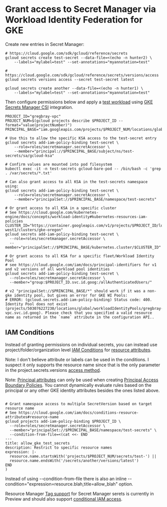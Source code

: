 # Grant access to Secret Manager via Workload Identity Federation for GKE

Create new entries in Secret Manager:
```shell
# https://cloud.google.com/sdk/gcloud/reference/secrets
gcloud secrets create test-secret --data-file=<(echo -n hunter2) \
    --labels="mylabel=test" --set-annotations="myannotation=test"

# https://cloud.google.com/sdk/gcloud/reference/secrets/versions/access
gcloud secrets versions access --secret test-secret latest 

gcloud secrets create another --data-file=<(echo -n hunter1) \
    --labels="mylabel=test" --set-annotations="myannotation=test"
```


Then configure permissions below and apply a [test workload](./secrets-pod.yaml) using [GKE Secrets Manager CSI](https://cloud.google.com/secret-manager/docs/secret-manager-managed-csi-component) integration.

```shell
PROJECT_ID="gregbray-vpc"
PROJECT_NUM=$(gcloud projects describe $PROJECT_ID --format="value(projectNumber)")
PRINCIPAL_BASE="iam.googleapis.com/projects/$PROJECT_NUM/locations/global/workloadIdentityPools/$PROJECT_ID.svc.id.goog"

# Use this to allow the specific KSA access to the test-secret entry
gcloud secrets add-iam-policy-binding test-secret \
    --role=roles/secretmanager.secretAccessor \
    --member="principal://$PRINCIPAL_BASE/subject/ns/test-secrets/sa/gcloud-ksa"

# Confirm values are mounted into pod filesystem
kubectl exec -it -n test-secrets gcloud-bare-pod -- /bin/bash -c 'grep . /var/secrets/*.txt'

# Can also grant access to all KSA in the test-secrets namespace using:
gcloud secrets add-iam-policy-binding test-secret \
    --role=roles/secretmanager.secretAccessor \
    --member="principalSet://$PRINCIPAL_BASE/namespace/test-secrets"

# Or grant access to all KSA in a specific cluster
# See https://cloud.google.com/kubernetes-engine/docs/concepts/workload-identity#kubernetes-resources-iam-policies
CLUSTER_ID="https://container.googleapis.com/v1/projects/$PROJECT_ID/locations/us-west1/clusters/gke-oregon"
gcloud secrets add-iam-policy-binding test-secret \
  --role=roles/secretmanager.secretAccessor \
  --member="principalSet://$PRINCIPAL_BASE/kubernetes.cluster/$CLUSTER_ID"

# Or grant access to all KSA for a specific fleet/Workload Identity Pool
# see https://cloud.google.com/iam/docs/principal-identifiers for v1 and v2 versions of all workload pool identities
gcloud secrets add-iam-policy-binding test-secret \
  --role=roles/secretmanager.secretAccessor \
  --member="group:$PROJECT_ID.svc.id.goog:/allAuthenticatedUsers/"

# v2 "principalSet://$PRINCIPAL_BASE/*" should work if it was a non-gke identity pool, but gives an error for GKE WI Pools:
# ERROR: (gcloud.secrets.add-iam-policy-binding) Status code: 400. Identity Pool does not exist (projects/503076227230/locations/global/workloadIdentityPools/gregbray-vpc.svc.id.goog). Please check that you specified a valid resource name as returned in the `name` attribute in the configuration API..
```

## IAM Conditions

Instead of granting permissions on individual secrets, you can instead use project/folder/organization level [IAM Conditions](https://cloud.google.com/iam/docs/conditions-overview) for [resource attributes](https://cloud.google.com/iam/docs/conditions-attribute-reference#resource).

Note: I don't believe attribute or labels can be used in the conditions. I suspect it only supports the resource name since that is the only parameter in the project.secrets.versions [access method](https://cloud.google.com/secret-manager/docs/reference/rest/v1/projects.secrets.versions/access).

Note: [Principal attributes](https://cloud.google.com/iam/docs/conditions-attribute-reference#principals) can only be used when creating [Principal Access Boundary Policies](https://cloud.google.com/iam/docs/principal-access-boundary-policies). You cannot dynamically evaluate rules based on the principal or any other GKE identity attributes besides the ones listed above.

```shell

# Grant namespace access to multiple SecretVersion based on target resource name
# See https://cloud.google.com/iam/docs/conditions-resource-attributes#resource-name
gcloud projects add-iam-policy-binding $PROJECT_ID \
  --role=roles/secretmanager.secretAccessor \
  --member="principalSet://$PRINCIPAL_BASE/namespace/test-secrets" \
  --condition-from-file=<(cat <<- END
---
title: allow_gke_test_secrets
description: Restrict to specific resource names
expression: |-
  resource.name.startsWith('projects/$PROJECT_NUM/secrets/test-') ||
  resource.name.endsWith('/secrets/another/versions/latest')
END
)
```

Instead of using --condition-from-file there is also an inline --condition="expression=resource.blah,title=allow_blah" option.

Resource Manager [Tag support](https://cloud.google.com/secret-manager/docs/create-and-manage-tags) for Secret Manager serets is currently in Preview and should also support [conditional IAM access](https://cloud.google.com/iam/docs/tags-access-control).
